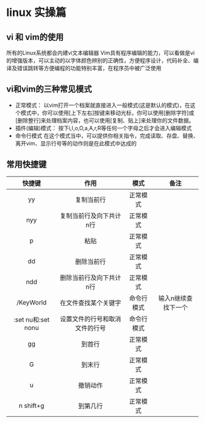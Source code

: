 # linux 实操篇

## vi 和 vim的使用
所有的Linux系统都会内建vi文本编辑器
Vim具有程序编辑的能力，可以看做是vi的增强版本，可以主动的以字体颜色辨别的正确性，方便程序设计，代码补全、编译及错误跳转等方便编程的功能特别丰富，在程序员中被广泛使用

## vi和vim的三种常见模式
- 正常模式：
以vim打开一个档案就直接进入一般模式(这是默认的模式)，在这个模式中，你可以使用[上下左右]按键来移动光标，你可以使用[删除字符]或[删除整行]来处理档案内容，也可以使用[复制、贴上]来处理你的文件数据。
-  插件(编辑)模式：
按下i,I,o,O,a,A,r,R等任何一个字母之后才会进入编辑模式
- 命令行模式
在这个模式当中，可以提供你相关指令，完成读取、存盘、替换、离开vim、显示行号等的动作则是在此模式中达成的

## 常用快捷键
快捷键|作用|模式|备注
:-:|:-:|:-:|:-:|
yy|复制当前行|正常模式|
nyy|复制当前行及向下共计n行|正常模式|
p|粘贴|正常模式|
dd|删除当前行|正常模式|
ndd|删除当前行及向下共计n行|正常模式|
/KeyWorld|在文件查找某个关键字|命令行模式|输入n继续查找下一个
:set nu和:set nonu|设置文件的行号和取消文件的行号|命令行模式|
gg|到首行|正常模式|
G|到末行|正常模式|
u|撤销动作|正常模式|
n shift+g|到第几行|正常模式|

